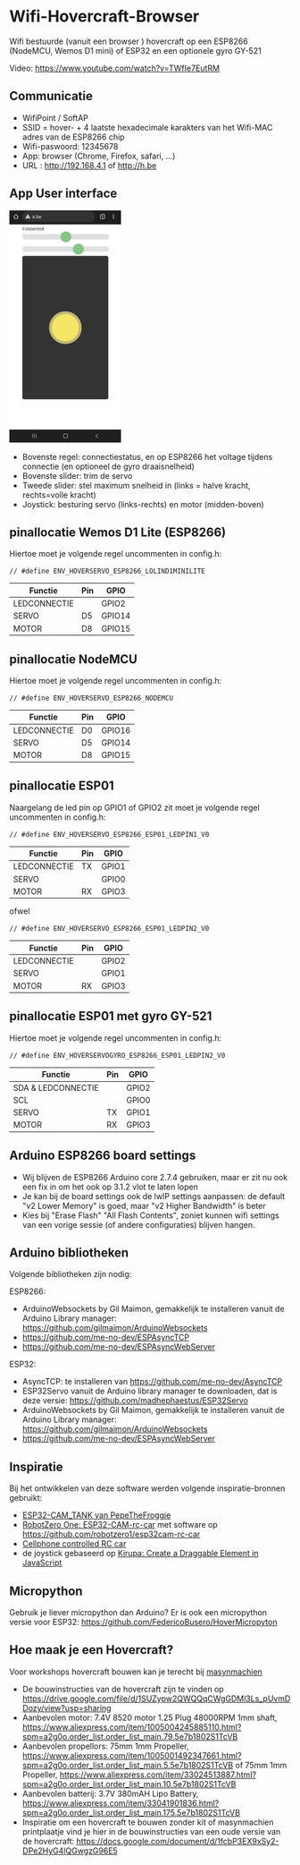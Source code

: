 # Wifi-Hovercraft-Browser
Wifi bestuurde (vanuit een browser ) hovercraft op een ESP8266 (NodeMCU, Wemos D1 mini) of ESP32 en een optionele gyro GY-521

Video: https://www.youtube.com/watch?v=TWfIe7EutRM

## Communicatie
- WifiPoint / SoftAP
- SSID = hover- + 4 laatste hexadecimale karakters van het Wifi-MAC adres van de ESP8266 chip
- Wifi-paswoord: 12345678
- App: browser (Chrome, Firefox, safari, ...)
- URL : http://192.168.4.1 of http://h.be

## App User interface 
![Screenshot_browser_hovercraft.png](Screenshot_browser_hovercraft.png "Hover user interface")
- Bovenste regel: connectiestatus, en op ESP8266 het voltage tijdens connectie (en optioneel de gyro draaisnelheid)
- Bovenste slider: trim de servo
- Tweede slider: stel maximum snelheid in (links = halve kracht, rechts=volle kracht)
- Joystick: besturing servo (links-rechts) en motor (midden-boven)

## pinallocatie Wemos D1 Lite (ESP8266)
Hiertoe moet je volgende regel uncommenten in config.h:
```
// #define ENV_HOVERSERVO_ESP8266_LOLIND1MINILITE
```
| Functie       | Pin | GPIO   |
| ------------- | --- | ------ |
| LEDCONNECTIE  |     | GPIO2  |
| SERVO         | D5  | GPIO14 |
| MOTOR         | D8  | GPIO15 |

## pinallocatie NodeMCU
Hiertoe moet je volgende regel uncommenten in config.h:
```
// #define ENV_HOVERSERVO_ESP8266_NODEMCU
```
| Functie       | Pin | GPIO   |
| ------------- | --- | ------ |
| LEDCONNECTIE  | D0  | GPIO16 |
| SERVO         | D5  | GPIO14 |
| MOTOR         | D8  | GPIO15 |

## pinallocatie ESP01
Naargelang de led pin op GPIO1 of GPIO2 zit moet je volgende regel uncommenten in config.h:
```
// #define ENV_HOVERSERVO_ESP8266_ESP01_LEDPIN1_V0
```
| Functie       | Pin | GPIO  |
| ------------- | --- | ----- |
| LEDCONNECTIE  | TX  | GPIO1 |
| SERVO         |     | GPIO0 |
| MOTOR         | RX  | GPIO3 |

ofwel
```
// #define ENV_HOVERSERVO_ESP8266_ESP01_LEDPIN2_V0
```
| Functie       | Pin | GPIO  |
| ------------- | --- | ----- |
| LEDCONNECTIE  |     | GPIO2 |
| SERVO         |     | GPIO1 |
| MOTOR         | RX  | GPIO3 |

## pinallocatie ESP01 met gyro GY-521
Hiertoe moet je volgende regel uncommenten in config.h:
```
// #define ENV_HOVERSERVOGYRO_ESP8266_ESP01_LEDPIN2_V0
```
| Functie            | Pin | GPIO   |
| ------------------ | --- | ------ |
| SDA & LEDCONNECTIE |     | GPIO2 |
| SCL                |     | GPIO0 |
| SERVO              | TX  | GPIO1 |
| MOTOR              | RX  | GPIO3 |

## Arduino ESP8266 board settings
- Wij blijven de ESP8266 Arduino core 2.7.4 gebruiken, maar er zit nu ook een fix in om het ook op 3.1.2 vlot te laten lopen
- Je kan bij de board settings ook de lwIP settings aanpassen: de default "v2 Lower Memory" is goed, maar "v2 Higher Bandwidth" is beter
- Kies bij "Erase Flash" "All Flash Contents", zoniet kunnen wifi settings van een vorige sessie (of andere configuraties) blijven hangen.

## Arduino bibliotheken
Volgende bibliotheken zijn nodig:

ESP8266:
- ArduinoWebsockets by Gil Maimon, gemakkelijk te installeren vanuit de Arduino Library manager: https://github.com/gilmaimon/ArduinoWebsockets
- https://github.com/me-no-dev/ESPAsyncTCP
- https://github.com/me-no-dev/ESPAsyncWebServer

ESP32:
- AsyncTCP: te installeren van https://github.com/me-no-dev/AsyncTCP
- ESP32Servo vanuit de Arduino library manager te downloaden, dat is deze versie:  https://github.com/madhephaestus/ESP32Servo
- ArduinoWebsockets by Gil Maimon, gemakkelijk te installeren vanuit de Arduino Library manager: https://github.com/gilmaimon/ArduinoWebsockets
- https://github.com/me-no-dev/ESPAsyncWebServer

## Inspiratie
Bij het ontwikkelen van deze software werden volgende inspiratie-bronnen gebruikt: 
- [ESP32-CAM_TANK van PepeTheFroggie](https://github.com/PepeTheFroggie/ESP32CAM_RCTANK)
- [RobotZero One: ESP32-CAM-rc-car](https://robotzero.one/esp32-cam-rc-car/) met software op https://github.com/robotzero1/esp32cam-rc-car
- [Cellphone controlled RC car](https://github.com/neonious/lowjs_esp32_examples/tree/master/neonious_one/cellphone_controlled_rc_car) 
- de joystick gebaseerd op [Kirupa: Create a Draggable Element in JavaScript](https://www.kirupa.com/html5/drag.htm)

## Micropython
Gebruik je liever micropython dan Arduino? Er is ook een micropython versie voor ESP32: https://github.com/FedericoBusero/HoverMicropyton

## Hoe maak je een Hovercraft?
Voor workshops hovercraft bouwen kan je terecht bij [masynmachien](https://www.masynmachien.be/)
- De bouwinstructies van de hovercraft zijn te vinden op https://drive.google.com/file/d/1SUZypw2QWQQqCWgGDMl3Ls_pUvmDDozy/view?usp=sharing 
- Aanbevolen motor: 
7.4V 8520 motor 1.25 Plug 48000RPM 1mm shaft, https://www.aliexpress.com/item/1005004245885110.html?spm=a2g0o.order_list.order_list_main.79.5e7b1802S1TcVB
- Aanbevolen propellors:
75mm 1mm Propeller, https://www.aliexpress.com/item/1005001492347661.html?spm=a2g0o.order_list.order_list_main.5.5e7b1802S1TcVB
of
75mm 1mm Propeller, https://www.aliexpress.com/item/33024513887.html?spm=a2g0o.order_list.order_list_main.10.5e7b1802S1TcVB
- Aanbevolen batterij:
3.7V 380mAH Lipo Battery, https://www.aliexpress.com/item/33041901836.html?spm=a2g0o.order_list.order_list_main.175.5e7b1802S1TcVB
- Inspiratie om een hovercraft te bouwen zonder kit of masynmachien printplaatje vind je hier in de bouwinstructies van een oude versie van de hovercraft:
https://docs.google.com/document/d/1fcbP3EX9xSy2-DPe2HyG4lQGwgzG96E5
